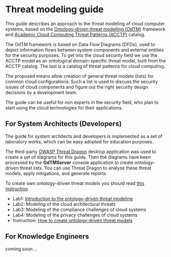 
# Threat modeling guide

This guide describes an approach to the threat modeling of cloud computer systems,
based on the [Ontology-driven threat modelling (OdTM)](https://owasp.org/www-project-ontology-driven-threat-modeling-framework/) framework
and [Academic Cloud Computing Threat Patterns (ACCTP)](https://nets4geeks.github.io/acctp/) catalog.

The OdTM framework is based on Data Flow Diagrams (DFDs), used to depict information flows between system components 
and external entities for the security purposes.
To get into the cloud security field we use the ACCTP model as an ontological domain-specific threat model, 
built from the ACCTP catalog. The last is a catalog of threat patterns for cloud computing.

The proposed means allow creation of general threat models (lists) for common cloud configurations.
Such a list is used to discuss the security issues of cloud components and figure out the right 
security design decisions by a development team.

The guide can be useful for non experts in the security field, who plan to start using the cloud technologies 
for their applications.

## For System Architects (Developers)

The guide for system architects and developers is implemented as a set of laboratory works,
which can be easy adopted for education purposes.

The third-party [OWASP Threat Dragon](https://github.com/OWASP/threat-dragon-desktop/releases) desktop application 
was used to create a set of diagrams for this guide.
Then the diagrams have been processed by the **OdTMServer** console application to create ontology-driven threat lists.
You can use Threat Dragon to analyse these threat models, apply mitigations, and generate reports.

To create own ontology-driven threat models you should read [this instruction](instruction.md).

* Lab1: [Introduction to the ontology-driven threat modeling](lab1_introduction.md)
* Lab2: Modeling of the cloud architectural threats
* Lab3: Modeling of the compliance challenges of cloud systems
* Lab4: Modeling of the privacy challenges of cloud systems
* Instruction: [How to create ontology-driven threat models](instruction.md)

## For Knowledge Engineers

coming soon ...

